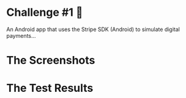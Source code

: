 # Challenge #1 🤑
An Android app that uses the Stripe SDK (Android) to simulate digital payments...

# The Screenshots

# The Test Results
